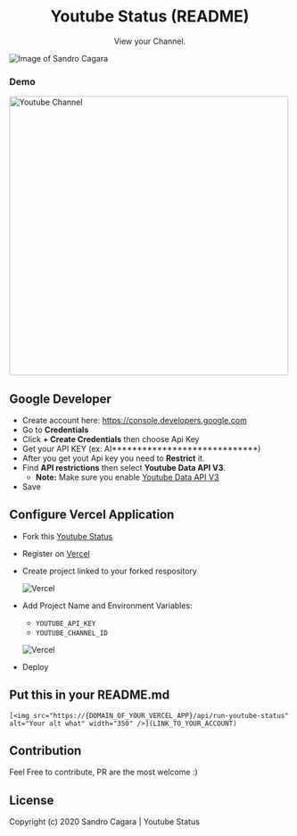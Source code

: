 <h1 align="center">Youtube Status (README)</h1>
<p align="center">View your Channel.</p>

<p align="center">

<p align="center">

![Image of Sandro Cagara](https://i.ibb.co/JH8xJxk/README-Youtube-Status-v2.jpg)
<p align="center">
   <h3>Demo</h3>
   <img src="https://youtube-status.vercel.app/api/run-youtube-status" alt="Youtube Channel" width="500" />
<p align="center">

Google Developer
------
 * Create account here: https://console.developers.google.com
 * Go to **Credentials**
 * Click **+ Create Credentials** then choose Api Key
 * Get your API KEY (ex: AI*****************************)
 * After you get yout Api key you need to **Restrict** it.
 * Find **API restrictions** then select **Youtube Data API V3**.
   - **Note:** Make sure you enable [Youtube Data API V3](https://console.developers.google.com/apis/library)
 * Save

Configure Vercel Application
------
* Fork this [Youtube Status](https://github.com/sndrjhlncgr/README-Youtube-Status)

* Register on [Vercel](https://vercel.com/)

* Create project linked to your forked respository
  
  ![Vercel](https://i.ibb.co/sHhywHD/dasddas.jpg)

* Add Project Name and Environment Variables:
  - `YOUTUBE_API_KEY`
  - `YOUTUBE_CHANNEL_ID`
        
  ![Vercel](https://i.ibb.co/vv5z4yP/Untitled.png)
  
 * Deploy

Put this in your README.md
------
``` 
[<img src="https://{DOMAIN_OF_YOUR_VERCEL_APP}/api/run-youtube-status" alt="Your alt what" width="350" />](LINK_TO_YOUR_ACCOUNT)
```

Contribution
------
Feel Free to contribute, PR are the most welcome :)

License
------
Copyright (c) 2020 Sandro Cagara | Youtube Status

